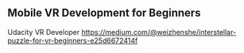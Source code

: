 ## Mobile VR Development for Beginners
Udacity VR Developer
https://medium.com/@weizhenshe/interstellar-puzzle-for-vr-beginners-e25d6672414f

